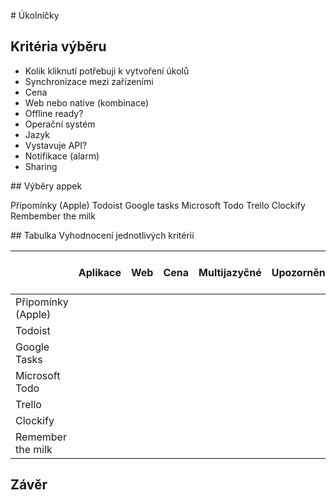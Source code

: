 # Úkolníčky

## Kritéria výběru

* Kolik kliknutí potřebuji k vytvoření úkolů
* Synchronizace mezi zařízeními
* Cena
* Web nebo native (kombinace)
* Offline ready?
* Operační systém
* Jazyk
* Vystavuje API? 
* Notifikace (alarm)
* Sharing

## Výběry appek

Přípomínky (Apple)
Todoist
Google tasks
Microsoft Todo
Trello
Clockify
Rembember the milk 



## Tabulka 
Vyhodnocení jednotlivých kritérií 

|                    | Aplikace | Web | Cena | Multijazyčné | Upozornění | Sdílení | API | Operační systémy | Funkčnost bez internetu | Synchronizace | Jednoduchost zadání |
|--------------------|----------|-----|------|--------------|------------|---------|-----|------------------|-------------------------|---------------|---------------------|
| Připomínky (Apple) |          |     |      |              |            |         |     |                  |                         |               |                     |
| Todoist            |          |     |      |              |            |         |     |                  |                         |               |                     |
| Google Tasks       |          |     |      |              |            |         |     |                  |                         |               |                     |
| Microsoft Todo     |          |     |      |              |            |         |     |                  |                         |               |                     |
| Trello             |          |     |      |              |            |         |     |                  |                         |               |                     |
| Clockify           |          |     |      |              |            |         |     |                  |                         |               |                     |
| Remember the milk  |          |     |      |              |            |         |     |                  |                         |               |                     |


## Závěr 
